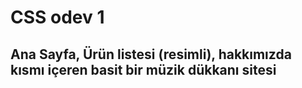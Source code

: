 # CSS odev 1
## Ana Sayfa, Ürün listesi (resimli), hakkımızda kısmı içeren basit bir müzik dükkanı sitesi